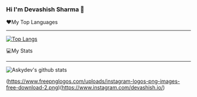 ### Hi I'm Devashish Sharma 👋
❤️My Top Languages
***
[![Top Langs](https://github-readme-stats.vercel.app/api/top-langs/?username=Askydev&layout=compact&theme=chartreuse-dark)](https://github.com/Askydev/github-readme-stats)

💻My Stats
***
![Askydev's github stats](https://github-readme-stats.vercel.app/api?username=Askydev&show_icons=true&theme=chartreuse-dark)

(https://www.freepnglogos.com/uploads/instagram-logos-png-images-free-download-2.png)(https://www.instagram.com/devashish.io/)

<!--

Here are some ideas to get you started:

- 🔭 I’m currently working on ...
- 🌱 I’m currently learning ...
- 👯 I’m looking to collaborate on ...
- 🤔 I’m looking for help with ...
- 💬 Ask me about ...
- 📫 How to reach me: ...
- 😄 Pronouns: ...
- ⚡ Fun fact: ...
-->
